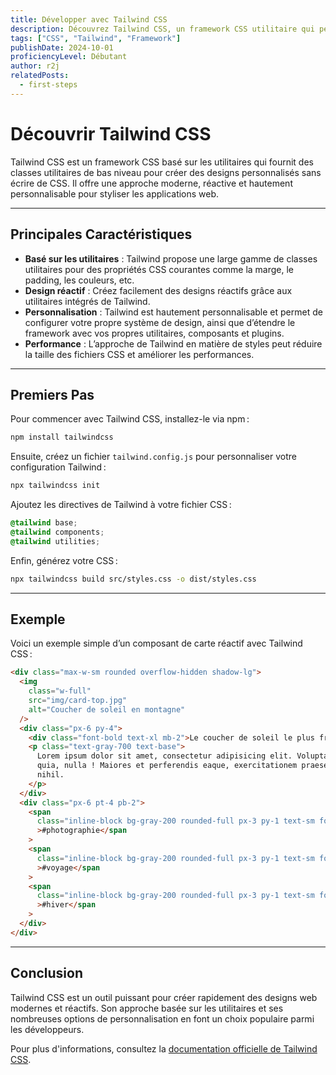 ```yaml
---
title: Développer avec Tailwind CSS
description: Découvrez Tailwind CSS, un framework CSS utilitaire qui permet de créer des designs personnalisés sans écrire de CSS. Apprenez à personnaliser Tailwind et à créer des designs réactifs.
tags: ["CSS", "Tailwind", "Framework"]
publishDate: 2024-10-01
proficiencyLevel: Débutant
author: r2j
relatedPosts:
  - first-steps
---
```


# Découvrir Tailwind CSS

Tailwind CSS est un framework CSS basé sur les utilitaires qui fournit des classes utilitaires de bas niveau pour créer des designs personnalisés sans écrire de CSS. Il offre une approche moderne, réactive et hautement personnalisable pour styliser les applications web.

---

## Principales Caractéristiques

- **Basé sur les utilitaires** : Tailwind propose une large gamme de classes utilitaires pour des propriétés CSS courantes comme la marge, le padding, les couleurs, etc.
- **Design réactif** : Créez facilement des designs réactifs grâce aux utilitaires intégrés de Tailwind.
- **Personnalisation** : Tailwind est hautement personnalisable et permet de configurer votre propre système de design, ainsi que d’étendre le framework avec vos propres utilitaires, composants et plugins.
- **Performance** : L’approche de Tailwind en matière de styles peut réduire la taille des fichiers CSS et améliorer les performances.

---

## Premiers Pas

Pour commencer avec Tailwind CSS, installez-le via npm :

```bash
npm install tailwindcss
```

Ensuite, créez un fichier `tailwind.config.js` pour personnaliser votre configuration Tailwind :

```bash
npx tailwindcss init
```

Ajoutez les directives de Tailwind à votre fichier CSS :

```css
@tailwind base;
@tailwind components;
@tailwind utilities;
```

Enfin, générez votre CSS :

```bash
npx tailwindcss build src/styles.css -o dist/styles.css
```

---

## Exemple

Voici un exemple simple d’un composant de carte réactif avec Tailwind CSS :

```html
<div class="max-w-sm rounded overflow-hidden shadow-lg">
  <img
    class="w-full"
    src="img/card-top.jpg"
    alt="Coucher de soleil en montagne"
  />
  <div class="px-6 py-4">
    <div class="font-bold text-xl mb-2">Le coucher de soleil le plus froid</div>
    <p class="text-gray-700 text-base">
      Lorem ipsum dolor sit amet, consectetur adipisicing elit. Voluptatibus
      quia, nulla ! Maiores et perferendis eaque, exercitationem praesentium
      nihil.
    </p>
  </div>
  <div class="px-6 pt-4 pb-2">
    <span
      class="inline-block bg-gray-200 rounded-full px-3 py-1 text-sm font-semibold text-gray-700 mr-2 mb-2"
      >#photographie</span
    >
    <span
      class="inline-block bg-gray-200 rounded-full px-3 py-1 text-sm font-semibold text-gray-700 mr-2 mb-2"
      >#voyage</span
    >
    <span
      class="inline-block bg-gray-200 rounded-full px-3 py-1 text-sm font-semibold text-gray-700 mr-2 mb-2"
      >#hiver</span
    >
  </div>
</div>
```

---

## Conclusion

Tailwind CSS est un outil puissant pour créer rapidement des designs web modernes et réactifs. Son approche basée sur les utilitaires et ses nombreuses options de personnalisation en font un choix populaire parmi les développeurs.

Pour plus d'informations, consultez la [documentation officielle de Tailwind CSS](https://tailwindcss.com/docs).

